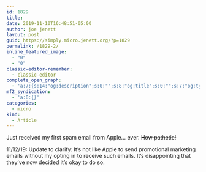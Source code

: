 ```yaml
---
id: 1829
title: 
date: 2019-11-10T16:48:51-05:00
author: joe jenett
layout: post
guid: https://simply.micro.jenett.org/?p=1829
permalink: /1829-2/
inline_featured_image:
  - "0"
  - "0"
classic-editor-remember:
  - classic-editor
complete_open_graph:
  - 'a:7:{s:14:"og:description";s:0:"";s:8:"og:title";s:0:"";s:7:"og:type";s:0:"";s:12:"twitter:card";s:7:"summary";s:15:"twitter:creator";s:0:"";s:19:"twitter:description";s:0:"";s:8:"og:image";s:0:"";}'
mf2_syndication:
  - 'a:0:{}'
categories:
  - micro
kind:
  - Article
---
```

<p>Just received my first spam email from Apple... ever. <span style="text-decoration: line-through;">How pathetic!</span> </p>
<p>11/12/19: Update to clarify: It’s not like Apple to send promotional marketing emails without my opting in to receive such emails. It’s disappointing that they’ve now decided it’s okay to do so.</p>